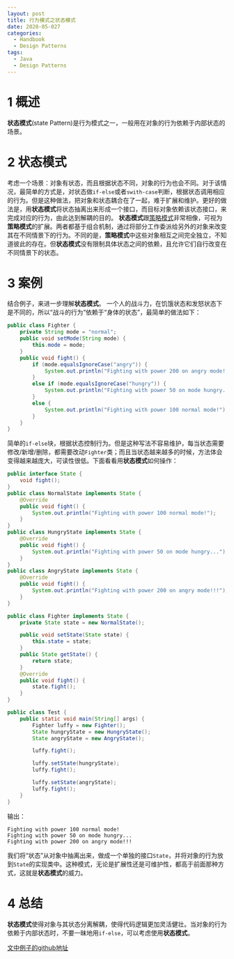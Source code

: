 ```yaml
---
layout: post
title: 行为模式之状态模式
date: 2020-05-027
categories:
  - Handbook
  - Design Patterns
tags:
  - Java
  - Design Patterns
---
```


# 1 概述

**状态模式**(state Pattern)是行为模式之一，一般用在对象的行为依赖于内部状态的场景。

# 2 状态模式

考虑一个场景：对象有状态，而且根据状态不同，对象的行为也会不同。对于该情况，最简单的方式是，对状态做`if-else`或者`swith-case`判断，根据状态调用相应的行为。但是这种做法，把对象和状态耦合在了一起，难于扩展和维护。更好的做法是，用**状态模式**将状态抽离出来形成一个接口，而目标对象依赖该状态接口，来完成对应的行为，由此达到解耦的目的。
**状态模式**跟[策略模式](https://nightfield.com.cn/index.php/archives/137/)非常相像，可视为**策略模式**的扩展。两者都基于组合机制，通过将部分工作委派给另外的对象来改变其在不同情景下的行为。不同的是，**策略模式**中这些对象相互之间完全独立，不知道彼此的存在。但**状态模式**没有限制具体状态之间的依赖，且允许它们自行改变在不同情景下的状态。

# 3 案例

结合例子，来进一步理解**状态模式**。
一个人的战斗力，在饥饿状态和发怒状态下是不同的，所以“战斗的行为”依赖于“身体的状态”，最简单的做法如下：
~~~java
public class Fighter {
    private String mode = "normal";
    public void setMode(String mode) {
        this.mode = mode;
    }
    public void fight() {
        if (mode.equalsIgnoreCase("angry")) {
            System.out.println("Fighting with power 200 on angry mode!!!");
        }
        else if (mode.equalsIgnoreCase("hungry")) {
            System.out.println("Fighting with power 50 on mode hungry...");
        }
        else {
            System.out.println("Fighting with power 100 normal mode!");
        }
    }
}
~~~

简单的`if-else`块，根据状态控制行为。但是这种写法不容易维护，每当状态需要修改/新增/删除，都需要改动`Fighter`类；而且当状态越来越多的时候，方法体会变得越来越庞大，可读性很低。下面看看用**状态模式**如何操作：
~~~java
public interface State {
    void fight();
}
public class NormalState implements State {
    @Override
    public void fight() {
        System.out.println("Fighting with power 100 normal mode!");
    }
}
public class HungryState implements State {
    @Override
    public void fight() {
        System.out.println("Fighting with power 50 on mode hungry...");
    }
}
public class AngryState implements State {
    @Override
    public void fight() {
        System.out.println("Fighting with power 200 on angry mode!!!");
    }
}

public class Fighter implements State {
    private State state = new NormalState();

    public void setState(State state) {
        this.state = state;
    }
    public State getState() {
        return state;
    }
    @Override
    public void fight() {
        state.fight();
    }
}

public class Test {
    public static void main(String[] args) {
        Fighter luffy = new Fighter();
        State hungryState = new HungryState();
        State angryState = new AngryState();

        luffy.fight();

        luffy.setState(hungryState);
        luffy.fight();

        luffy.setState(angryState);
        luffy.fight();
    }
}
~~~

输出：
~~~
Fighting with power 100 normal mode!
Fighting with power 50 on mode hungry...
Fighting with power 200 on angry mode!!!
~~~

我们将“状态”从对象中抽离出来，做成一个单独的接口`State`，并将对象的行为放到`State`的实现类中。这种模式，无论是扩展性还是可维护性，都高于前面那种方式，这就是**状态模式**的威力。

# 4 总结

**状态模式**使得对象与其状态分离解耦，使得代码逻辑更加灵活健壮。当对象的行为依赖于内部状态时，不要一昧地用`if-else`，可以考虑使用**状态模式**。

[文中例子的github地址](https://github.com/chingjustwe/designPattern)